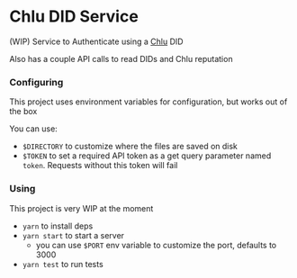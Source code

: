 # Chlu DID Service

(WIP) Service to Authenticate using a [Chlu](https://chlu.io) DID

Also has a couple API calls to read DIDs and Chlu reputation

### Configuring

This project uses environment variables for configuration, but works out of the box

You can use:

- `$DIRECTORY` to customize where the files are saved on disk
- `$TOKEN` to set a required API token as a get query parameter named `token`. Requests without this token will fail

### Using

This project is very WIP at the moment

- `yarn` to install deps
- `yarn start` to start a server
  - you can use `$PORT` env variable to customize the port, defaults to 3000
- `yarn test` to run tests